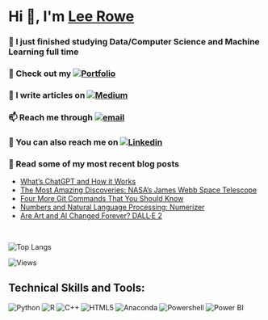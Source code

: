 # Hi 👋, I'm [Lee Rowe](https://leecrowe.github.io/portfolio/)


### 🌱 I just finished studying Data/Computer Science and Machine Learning full time

### 📁 Check out my [![Portfolio](https://img.shields.io/badge/Portfolio-%23000000.svg?style=for-the-badge&logo=firefox&logoColor=#FF7139)](https://leecrowe.github.io/portfolio/)

### 📝 I write articles on [![Medium](https://img.shields.io/badge/Medium-12100E?style=for-the-badge&logo=medium&logoColor=white)](https://medium.com/@leerowe)

### 📫 Reach me through [![email](https://img.shields.io/badge/Gmail-D14836?style=for-the-badge&logo=gmail&logoColor=white)](mailto:leerowe.business@gmail.com)

### 🔗 You can also reach me on [![Linkedin](https://img.shields.io/badge/LinkedIn-0077B5?style=for-the-badge&logo=linkedin&logoColor=white)](https://www.linkedin.com/in/lee-rowe-59895620a/)


### 📲 Read some of my most recent blog posts
<!-- BLOG-POST-LIST:START -->
- [What’s ChatGPT and How it Works](https://lee-rowe.medium.com/whats-chatgpt-and-how-it-works-6e468b74bd30?source=rss-408222bfa499------2)
- [The Most Amazing Discoveries: NASA’s James Webb Space Telescope](https://lee-rowe.medium.com/the-most-amazing-discoveries-nasas-james-webb-space-telescope-4de0fef7ac03?source=rss-408222bfa499------2)
- [Four More Git Commands That You Should Know](https://towardsdev.com/four-more-git-commands-that-you-should-know-cabb84f555af?source=rss-408222bfa499------2)
- [Numbers and Natural Language Processing: Numerizer](https://lee-rowe.medium.com/numbers-and-natural-language-processing-numerizer-d6598e6815d5?source=rss-408222bfa499------2)
- [Are Art and AI Changed Forever? DALL·E 2](https://lee-rowe.medium.com/are-art-and-ai-changing-forever-dall-e-2-52ee68dcc287?source=rss-408222bfa499------2)
<!-- BLOG-POST-LIST:END -->

<br />

![Top Langs](https://github-readme-stats.vercel.app/api/top-langs/?username=leecrowe&layout=compact)

![Views](https://komarev.com/ghpvc/?username=leecrowe&color=blue)

## Technical Skills and Tools:

![Python](https://camo.githubusercontent.com/56b6b1767d652e1f9c08f70f8616e244565be01f23c0e6553636986ba9740e9f/68747470733a2f2f696d672e736869656c64732e696f2f62616467652f507974686f6e2d3245333434303f7374796c653d666f722d7468652d6261646765266c6f676f3d707974686f6e)
![R](https://img.shields.io/badge/R-276DC3?style=for-the-badge&logo=r&logoColor=white)
![C++](https://img.shields.io/badge/C%2B%2B-00599C?style=for-the-badge&logo=c%2B%2B&logoColor=white)
![HTML5](https://img.shields.io/badge/HTML5-E34F26?style=for-the-badge&logo=html5&logoColor=white)
![Anaconda](https://img.shields.io/badge/conda-342B029.svg?&style=for-the-badge&logo=anaconda&logoColor=white)
![Powershell](https://img.shields.io/badge/PowerShell-5391FE?style=for-the-badge&logo=PowerShell&logoColor=white)
![Power BI](https://img.shields.io/badge/PowerBI-F2C811?style=for-the-badge&logo=Power%20BI&logoColor=white)
